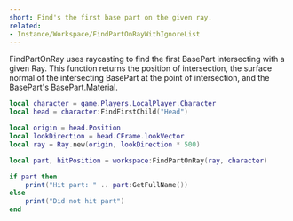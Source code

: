 ```yaml
---
short: Find's the first base part on the given ray.
related: 
- Instance/Workspace/FindPartOnRayWithIgnoreList
---
```


FindPartOnRay uses raycasting to find the first BasePart intersecting with a given Ray. This function returns the position of intersection, the surface normal of the intersecting BasePart at the point of intersection, and the BasePart's BasePart.Material.

```lua
local character = game.Players.LocalPlayer.Character
local head = character:FindFirstChild("Head")

local origin = head.Position
local lookDirection = head.CFrame.lookVector
local ray = Ray.new(origin, lookDirection * 500)

local part, hitPosition = workspace:FindPartOnRay(ray, character)

if part then
	print("Hit part: " .. part:GetFullName())
else
	print("Did not hit part")
end
```